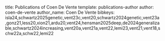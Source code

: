 title: Publications of Coen De Vente
template: publications-author
author: coen-de-vente
author_name: Coen De Vente
bibkeys: isla24,schwartz2025genetic,vent23c,vent20,schwartz2024genetic,vent23a,gonz21,less20,xion21,ardu20,vent24,hensman2025deep,de2024generalizable,schwartz2024increasing,vent20a,vent21a,vent22,lemi23,vent21,vent18,schw22a,schw22,lemi22